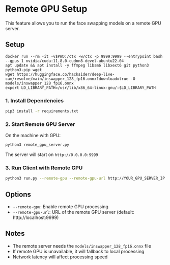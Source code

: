 # Remote GPU Setup

This feature allows you to run the face swapping models on a remote GPU server.

## Setup

```
docker run --rm -it -v$PWD:/ctx -w/ctx -p 9999:9999 --entrypoint bash --gpus 1 nvidia/cuda:11.8.0-cudnn8-devel-ubuntu22.04
apt update && apt install -y ffmpeg libsm6 libxext6 git python3 python3-pip wget
wget https://huggingface.co/hacksider/deep-live-cam/resolve/main/inswapper_128_fp16.onnx?download=true -O models/inswapper_128_fp16.onnx
export LD_LIBRARY_PATH=/usr/lib/x86_64-linux-gnu/:$LD_LIBRARY_PATH
```

### 1. Install Dependencies

```bash
pip3 install -r requirements.txt
```

### 2. Start Remote GPU Server

On the machine with GPU:

```bash
python3 remote_gpu_server.py
```

The server will start on `http://0.0.0.0:9999`

### 3. Run Client with Remote GPU

```bash
python3 run.py --remote-gpu --remote-gpu-url http://YOUR_GPU_SERVER_IP:9999
```

## Options

- `--remote-gpu`: Enable remote GPU processing
- `--remote-gpu-url`: URL of the remote GPU server (default: http://localhost:9999)

## Notes

- The remote server needs the `models/inswapper_128_fp16.onnx` file
- If remote GPU is unavailable, it will fallback to local processing
- Network latency will affect processing speed
